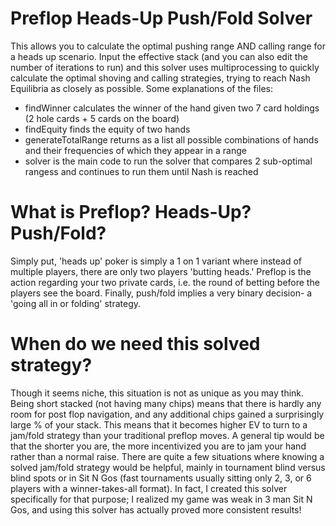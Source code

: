 # Preflop Heads-Up Push/Fold Solver
This allows you to calculate the optimal pushing range AND calling range for a heads up scenario. Input the effective stack (and you can also edit the number of iterations to run) and this solver uses multiprocessing to quickly calculate the optimal shoving and calling strategies, trying to reach Nash Equilibria as closely as possible. 
Some explanations of the files: 
- findWinner calculates the winner of the hand given two 7 card holdings (2 hole cards + 5 cards on the board)
- findEquity finds the equity of two hands 
- generateTotalRange returns as a list all possible combinations of hands and their frequencies of which they appear in a range 
- solver is the main code to run the solver that compares 2 sub-optimal rangess and continues to run them until Nash is reached

# What is Preflop? Heads-Up? Push/Fold?
Simply put, 'heads up' poker is simply a 1 on 1 variant where instead of multiple players, there are only two players 'butting heads.' Preflop is the action regarding your two private cards, i.e. the round of betting before the players see the board. Finally, push/fold implies a very binary decision- a 'going all in or folding' strategy. 

# When do we need this solved strategy?
Though it seems niche, this situation is not as unique as you may think. Being short stacked (not having many chips) means that there is hardly any room for post flop navigation, and any additional chips gained a surprisingly large % of your stack. This means that it becomes higher EV to turn to a jam/fold strategy than your traditional preflop moves. A general tip would be that the shorter you are, the more incentivized you are to jam your hand rather than a normal raise. There are quite a few situations where knowing a solved jam/fold strategy would be helpful, mainly  in tournament blind versus blind spots or in Sit N Gos (fast tournaments usually sitting only 2, 3, or 6 players with a winner-takes-all format). In fact, I created this solver specifically for that purpose; I realized my game was weak in 3 man Sit N Gos, and using this solver has actually proved more consistent results!
